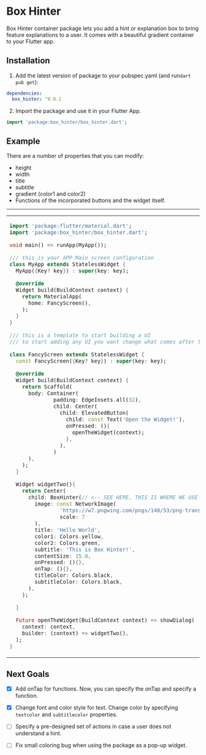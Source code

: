 
# Box Hinter

Box Hinter container package lets you add a hint or explanation box to bring feature explanations to a user. It comes with a beautiful gradient container to your Flutter app.

## Installation

1. Add the latest version of package to your pubspec.yaml (and run`dart pub get`):
```yaml
dependencies:
  box_hinter: ^0.0.1
```
2. Import the package and use it in your Flutter App.
```dart
import 'package:box_hinter/box_hinter.dart';
```

## Example
There are a number of properties that you can modify:

- height
- width
- title
- subtitle
- gradient (color1 and color2)
- Functions of the incorporated buttons and the widget itself.

<hr>

<table>
<tr>
<td>

```dart
import 'package:flutter/material.dart';
import 'package:box_hinter/box_hinter.dart';

void main() => runApp(MyApp());

/// this is your APP Main screen configuration
class MyApp extends StatelessWidget {
  MyApp({Key? key}) : super(key: key);

  @override
  Widget build(BuildContext context) {
    return MaterialApp(
      home: FancyScreen(),
    );
  }
}

/// this is a template to start building a UI
/// to start adding any UI you want change what comes after the [ body: ] tag below

class FancyScreen extends StatelessWidget {
  const FancyScreen({Key? key}) : super(key: key);

  @override
  Widget build(BuildContext context) {
    return Scaffold(
      body: Container(
              padding: EdgeInsets.all(32),
              child: Center(
                child: ElevatedButton(
                  child: const Text('Open the Widget!'),
                  onPressed: (){
                    openTheWidget(context);
                  },
                ),
              )
      ),
    );
  }

  Widget widgetTwo(){
    return Center(
      child: BoxHinter(// <-- SEE HERE, THIS IS WHERE WE USE OUR BOX
        image: const NetworkImage( 
                'https://w7.pngwing.com/pngs/148/53/png-transparent-call-centre-customer-service-graphics-callcenteragent-call-center-man-comics-child-face.png',
                scale: 7
        ),
        title: 'Hello World',
        color1: Colors.yellow,
        color2: Colors.green,
        subtitle: 'This is Box Hinter!',
        contentSize: 15.0,
        onPressed: (){},
        onTap: (){},
        titleColor: Colors.black,
        subtitleColor: Colors.black,
      ),
    );

  }

  Future openTheWidget(BuildContext context) => showDialog(
    context: context,
    builder: (context) => widgetTwo(),
  );
}
```

</td>
<td>
<img  src="D:\RobertoIV\InnopolisStudies\Innopolis Master's\Third Semester Master's\Flutter\flutter package\box_hinter\package_photos\box_hinter.png"  alt="">
</td>
</tr>
</table>

## Next Goals

- [x] Add onTap for functions.
  Now, you can specify the onTap and specify a function.

- [x] Change font and color style for text.
  Change color by specifying `textcolor` and `subtitlecolor` properties.

- [ ] Specify a pre-designed set of actions in case a user does not understand a hint.

- [ ] Fix small coloring bug when using the package as a pop-up widget. 
